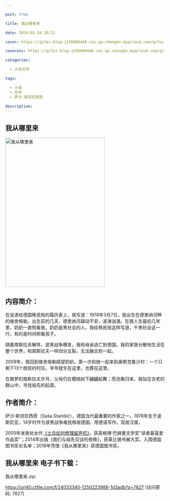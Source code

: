 ```yaml
---

post: true

title: 我从哪里来

date: 2024-05-28 10:21

cover: https://qifei-blog-1256009448.cos.ap-chengdu.myqcloud.com/qifei-blog/65ee6b0c9f345e8d03829cb0.jpg

coveross: https://qifei-blog-1256009448.cos.ap-chengdu.myqcloud.com/qifei-blog/65ee6b0c9f345e8d03829cb0.jpg

categories:

  - 小说文学

tags:

  - 小说
  - 文学
  - 萨沙·斯坦尼西奇

description:
---
```


## 我从哪里来
<img alt="我从哪里来 " class="aligncenter loading" data-was-processed="true" decoding="async" fetchpriority="high" height="471" src="https://qifei-blog-1256009448.cos.ap-chengdu.myqcloud.com/qifei-blog/65ee6b0c9f345e8d03829cb0.jpg " style="cursor: zoom-in;" width="314"/>

## 内容简介：

在呈递给德国移民局的履历表上，我写道：1978年3月7日，我出生在德里纳河畔的维舍格勒。出生前的几天，德里纳河躁动不安，波涛汹涌。在我人生最初几年里，奶奶一直照看我，奶奶是黑社会的人，我给移民局这样写道，干黑社会这一行，有的是时间照看孩子。

随着南斯拉夫解体，波黑战争爆发，我和母亲逃亡到德国。我的家族分散地生活在整个世界，和南斯拉夫一样四分五裂，无法融合到一起。

2009年，我回到维舍格勒探望奶奶，第一次和她一起来到奥斯克鲁沙村：一个只剩下13个居民的村庄。爷爷就生在这里，也葬在这里。

在做梦的南斯拉夫岁月，父母仍在樱桃树下翩翩起舞；而沧桑归来，我站在古老的群山中，寻找祖先的起源。

## 作者简介：

萨沙·斯坦尼西奇（Saša Stanišić），德国当代最重要的作家之一。1978年生于波斯尼亚，14岁时作为波黑战争难民移居德国，用德语写作。现居汉堡。

2005年发表处女作<a href="https://www.huibooks.com/17953.html">《士兵如何修理留声机》</a>，获英格博·巴赫曼文学奖“读者最喜爱作品奖”；2014年出版《我们与祖先交谈的夜晚》，获莱比锡书展大奖，入围德国图书奖长名单；2019年凭借《我从哪里来》获德国图书奖。

## 我从哪里来 电子书下载：



我从哪里来.zip: 

https://url40.ctfile.com/f/24033340-1250223988-1d3adb?p=7827 (访问密码: 7827)
